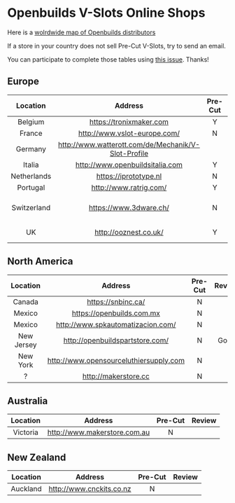 # Openbuilds V-Slots Online Shops

Here is a [wolrdwide map of Openbuilds distributors](https://www.google.com/maps/d/u/0/viewer?mid=1pluH7gcGIW6e3wA9oDI7jkD65Ds&hl=en_US&ll=42.83187019940536%2C-15.35732429999996&z=3)

If a store in your country does not sell Pre-Cut V-Slots, try to send an email.

You can participate to complete those tables using [this issue](https://github.com/gregsaun/prusa_i3_bear_upgrade/issues/4). Thanks!


## Europe

| Location | Address | Pre-Cut | Review |
|:--------:|:-------:|:-------:|:------:|
| Belgium | https://tronixmaker.com | Y | |
| France | http://www.vslot-europe.com/ | N | |
| Germany | http://www.watterott.com/de/Mechanik/V-Slot-Profile |  | |
| Italia | http://www.openbuildsitalia.com | Y | |
| Netherlands | https://iprototype.nl | N | |
| Portugal | http://www.ratrig.com/ | Y | |
| Switzerland | https://www.3dware.ch/ | N | Okay, nothing special |
| UK | http://ooznest.co.uk/ | Y | Very good |


## North America

| Location | Address | Pre-Cut | Review |
|:--------:|:-------:|:-------:|:------:|
| Canada | https://snbinc.ca/ | N | |
| Mexico | https://openbuilds.com.mx | N | |
| Mexico | http://www.spkautomatizacion.com/ | N | |
| New Jersey | http://openbuildspartstore.com/ | N | Good |
| New York | http://www.opensourceluthiersupply.com | N | |
| ? | http://makerstore.cc | N | |


## Australia

| Location | Address | Pre-Cut | Review |
|:--------:|:-------:|:-------:|:------:|
| Victoria | http://www.makerstore.com.au | N | |


## New Zealand

| Location | Address | Pre-Cut | Review |
|:--------:|:-------:|:-------:|:------:|
| Auckland | http://www.cnckits.co.nz | N | |